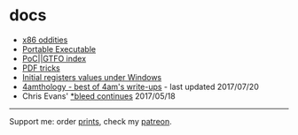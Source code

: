 # docs
* [x86 oddities](x86/x86.md)
* [Portable Executable](PE/PE.md)
* [PoC||GTFO index](https://github.com/angea/pocorgtfo/blob/master/README.md)
* [PDF tricks](PDF/PDF.md)
* [Initial registers values under Windows](InitialValues.md)
* [4amthology - best of 4am's write-ups](4amthology/README.md) - last updated 2017/07/20
* Chris Evans' [\*bleed continues](18bytes) 2017/05/18

---

Support me: order [prints](http://prints.corkami.com/), check my [patreon](https://www.patreon.com/corkami).
